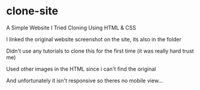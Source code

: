 # clone-site
A Simple Website I Tried Cloning Using HTML & CSS

I linked the original website screenshot on the site, its also in the folder

Didn't use any tutorials to clone this for the first time (it was really hard trust me)

Used other images in the HTML since i can't find the original

And unfortunately it isn't responsive so theres no mobile view...
